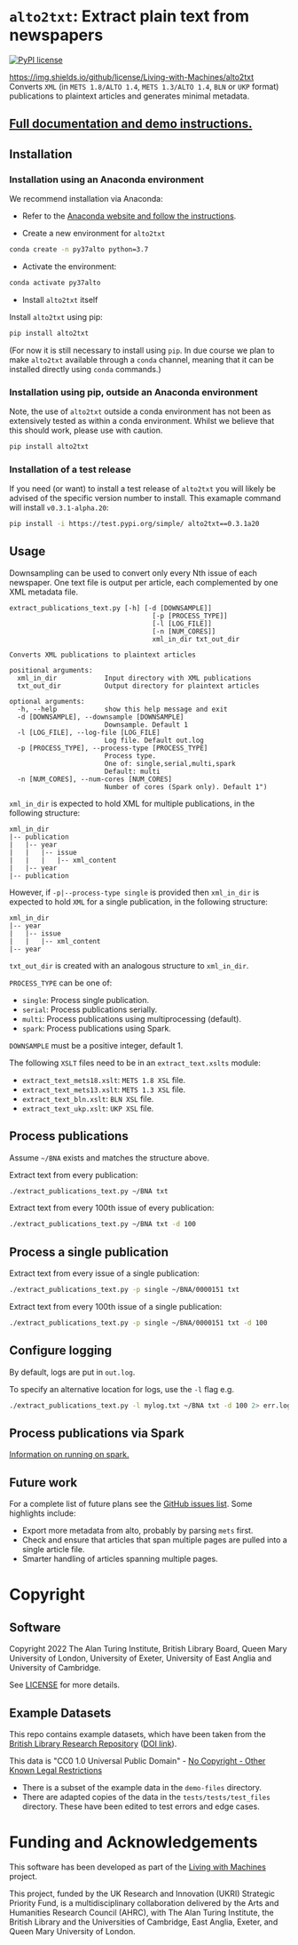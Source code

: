# `alto2txt`: Extract plain text from newspapers

[![PyPI license](https://img.shields.io/github/license/Living-with-Machines/alto2tx)](https://pypi.python.org/pypi/alt2txt/)

https://img.shields.io/github/license/Living-with-Machines/alto2txt
Converts `XML` (in `METS 1.8/ALTO 1.4`, `METS 1.3/ALTO 1.4`, `BLN` or `UKP` format) publications to plaintext articles and generates minimal metadata.


## [Full documentation and demo instructions.](https://living-with-machines.github.io/alto2txt/#/)


## Installation

### Installation using an Anaconda environment

We recommend installation via Anaconda:

* Refer to the [Anaconda website and follow the instructions](https://docs.anaconda.com/anaconda/install/).

* Create a new environment for `alto2txt`

```bash
conda create -n py37alto python=3.7
```

* Activate the environment:

```bash
conda activate py37alto
```

* Install `alto2txt` itself

Install `alto2txt` using pip:

```bash
pip install alto2txt
```

(For now it is still necessary to install using `pip`. In due course we plan to make `alto2txt` available through a `conda` channel, meaning that it can be installed directly using `conda` commands.)

### Installation using pip, outside an Anaconda environment

Note, the use of ``alto2txt`` outside a conda environment has not been as extensively tested as within a conda environment. Whilst we believe that this should work, please use with caution.

```bash
pip install alto2txt
```

### Installation of a test release

If you need (or want) to install a test release of `alto2txt` you will likely be advised of the specific version number to install. This examaple command will install `v0.3.1-alpha.20`:

```bash
pip install -i https://test.pypi.org/simple/ alto2txt==0.3.1a20
```

## Usage

Downsampling can be used to convert only every Nth issue of each newspaper. One text file is output per article, each complemented by one XML metadata file.



```
extract_publications_text.py [-h] [-d [DOWNSAMPLE]]
                                    [-p [PROCESS_TYPE]]
                                    [-l [LOG_FILE]]
                                    [-n [NUM_CORES]]
                                    xml_in_dir txt_out_dir

Converts XML publications to plaintext articles

positional arguments:
  xml_in_dir            Input directory with XML publications
  txt_out_dir           Output directory for plaintext articles

optional arguments:
  -h, --help            show this help message and exit
  -d [DOWNSAMPLE], --downsample [DOWNSAMPLE]
                        Downsample. Default 1
  -l [LOG_FILE], --log-file [LOG_FILE]
                        Log file. Default out.log
  -p [PROCESS_TYPE], --process-type [PROCESS_TYPE]
                        Process type.
                        One of: single,serial,multi,spark
                        Default: multi
  -n [NUM_CORES], --num-cores [NUM_CORES]
                        Number of cores (Spark only). Default 1")
```

`xml_in_dir` is expected to hold XML for multiple publications, in the following structure:

```
xml_in_dir
|-- publication
|   |-- year
|   |   |-- issue
|   |   |   |-- xml_content
|   |-- year
|-- publication
```

However, if `-p|--process-type single` is provided then `xml_in_dir` is expected to hold `XML` for a single publication, in the following structure:

```
xml_in_dir
|-- year
|   |-- issue
|   |   |-- xml_content
|-- year
```

`txt_out_dir` is created with an analogous structure to `xml_in_dir`.

`PROCESS_TYPE` can be one of:

* `single`: Process single publication.
* `serial`: Process publications serially.
* `multi`: Process publications using multiprocessing (default).
* `spark`: Process publications using Spark.

`DOWNSAMPLE` must be a positive integer, default 1.

The following `XSLT` files need to be in an `extract_text.xslts` module:

* `extract_text_mets18.xslt`: `METS 1.8 XSL` file.
* `extract_text_mets13.xslt`: `METS 1.3 XSL` file.
* `extract_text_bln.xslt`: `BLN XSL` file.
* `extract_text_ukp.xslt`: `UKP XSL` file.

## Process publications

Assume `~/BNA` exists and matches the structure above.

Extract text from every publication:

```bash
./extract_publications_text.py ~/BNA txt
```

Extract text from every 100th issue of every publication:

```bash
./extract_publications_text.py ~/BNA txt -d 100
```

## Process a single publication

Extract text from every issue of a single publication:

```bash
./extract_publications_text.py -p single ~/BNA/0000151 txt
```

Extract text from every 100th issue of a single publication:

```bash
./extract_publications_text.py -p single ~/BNA/0000151 txt -d 100
```

## Configure logging

By default, logs are put in `out.log`.

To specify an alternative location for logs, use the `-l` flag e.g.

```bash
./extract_publications_text.py -l mylog.txt ~/BNA txt -d 100 2> err.log
```

## Process publications via Spark

[Information on running on spark.](spark_instructions.md)


## Future work

For a complete list of future plans see the [GitHub issues list](https://github.com/Living-with-machines/alto2txt/issues). Some highlights include:

* Export more metadata from alto, probably by parsing `mets` first.
* Check and ensure that articles that span multiple pages are pulled into a single article file.
* Smarter handling of articles spanning multiple pages.

# Copyright

## Software

Copyright 2022 The Alan Turing Institute, British Library Board, Queen Mary University of London, University of Exeter, University of East Anglia and University of Cambridge.

See [LICENSE](LICENSE) for more details.

## Example Datasets

This repo contains example datasets, which have been taken from the [British Library Research Repository](https://bl.iro.bl.uk/concern/datasets/551cdd7b-580d-472d-8efb-b7f05cf64a11) ([DOI link](https://doi.org/10.23636/1235)).

This data is "CC0 1.0 Universal Public Domain" - [No Copyright - Other Known Legal Restrictions](https://rightsstatements.org/page/NoC-OKLR/1.0/?language=en)

- There is a subset of the example data in the `demo-files` directory.
- There are adapted copies of the data in the `tests/tests/test_files` directory. These have been edited to test errors and edge cases.

# Funding and Acknowledgements

This software has been developed as part of the [Living with Machines](https://livingwithmachines.ac.uk) project.

This project, funded by the UK Research and Innovation (UKRI) Strategic Priority Fund, is a multidisciplinary collaboration delivered by the Arts and Humanities Research Council (AHRC), with The Alan Turing Institute, the British Library and the Universities of Cambridge, East Anglia, Exeter, and Queen Mary University of London.
